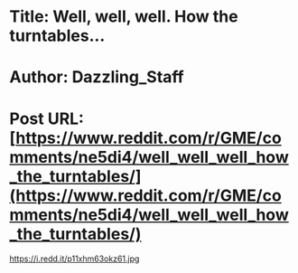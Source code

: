 # Title: Well, well, well. How the turntables...
# Author: Dazzling_Staff
# Post URL: [https://www.reddit.com/r/GME/comments/ne5di4/well_well_well_how_the_turntables/](https://www.reddit.com/r/GME/comments/ne5di4/well_well_well_how_the_turntables/)


https://i.redd.it/p11xhm63okz61.jpg